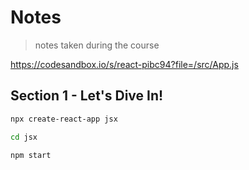 # Notes

> notes taken during the course

https://codesandbox.io/s/react-pibc94?file=/src/App.js


## Section 1 - Let's Dive In!

```sh
npx create-react-app jsx
```

```sh
cd jsx
```

```sh
npm start
```

